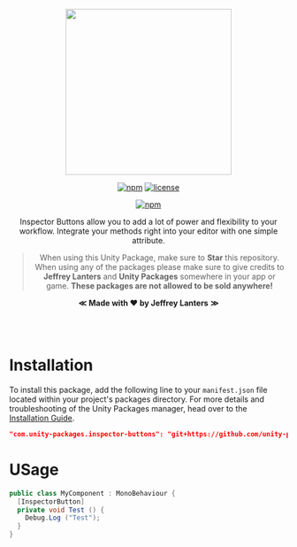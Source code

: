 <div align="center">

<img src="https://raw.githubusercontent.com/unity-packages/installation/master/.github/logo.jpg" height="300px"></br>

[![npm](https://img.shields.io/badge/unity--packages-3.2.0-232c37.svg?style=for-the-badge)]()
[![license](https://img.shields.io/badge/license-Custom-%23ecc531.svg?style=for-the-badge)]()

[![npm](https://img.shields.io/badge/sponsor_the_project-donate-E12C9A.svg?style=for-the-badge)](https://paypal.me/jeffreylanters)

Inspector Buttons allow you to add a lot of power and flexibility to your workflow. Integrate your methods right into your editor with one simple attribute.

> When using this Unity Package, make sure to **Star** this repository. When using any of the packages please make sure to give credits to **Jeffrey Lanters** and **Unity Packages** somewhere in your app or game. **These packages are not allowed to be sold anywhere!**

**&Lt;**
**Made with &hearts; by Jeffrey Lanters**
**&Gt;**

<br/><br/>

</div>

# Installation

To install this package, add the following line to your `manifest.json` file located within your project's packages directory. For more details and troubleshooting of the Unity Packages manager, head over to the [Installation Guide](https://github.com/unity-packages/installation).

```json
"com.unity-packages.inspector-buttons": "git+https://github.com/unity-packages/inspector-buttons"
```

# USage

```cs
public class MyComponent : MonoBehaviour {
  [InspectorButton]
  private void Test () {
    Debug.Log ("Test");
  }
}
```
